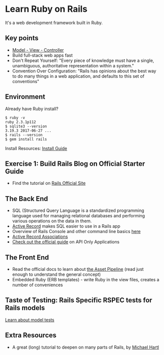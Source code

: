 # Learn Ruby on Rails

It's a web development framework built in Ruby.

## Key points
- [Model - View - Controller](https://en.wikipedia.org/wiki/Model%E2%80%93view%E2%80%93controller)
- Build full-stack web apps fast
- Don't Repeat Yourself: "Every piece of knowledge must have a single, unambiguous, authoritative representation within a system."
- Convention Over Configuration: "Rails has opinions about the best way to do many things in a web application, and defaults to this set of conventions"

## Environment
Already have Ruby install?
```
$ ruby -v
ruby 2.3.1p112
$ sqlite3 --version
3.19.3 2017-06-27 ...
$ rails --version
$ gem install rails
```
Install Resources:
[Install Guide](https://gorails.com/setup/ubuntu/18.10)

## Exercise 1: Build Rails Blog on Official Starter Guide
- Find the tutorial on [Rails Official Site](http://guides.rubyonrails.org/getting_started.html)

## The Back End
- SQL (Structured Query Language is a standardized programming language used for managing relational databases and performing various operations on the data in them.
- [Active Record](http://guides.rubyonrails.org/active_record_basics.html) makes SQL easier to use in a Rails app
- Overview of Rails Console and other command line basics [here](http://guides.rubyonrails.org/command_line.html#rails-console)
- [Active Record Associations](http://guides.rubyonrails.org/association_basics.html)
- [Check out the official guide](http://guides.rubyonrails.org/api_app.html) on API Only Applications

## The Front End
- Read the official docs to learn about [the Asset Pipeline](http://guides.rubyonrails.org/asset_pipeline.html)
(read just enough to understand the general concept)
- Embedded Ruby (ERB templates) - write Ruby in the view files, creates a number of conveniences

## Taste of Testing: Rails Specific RSPEC tests for Rails models
[Learn about model tests](https://semaphoreci.com/community/tutorials/how-to-test-rails-models-with-rspec)

## Extra Resources
- A great (long) tutorial to deepen on many parts of Rails, by [Michael Hartl](https://www.railstutorial.org/book/beginning)
